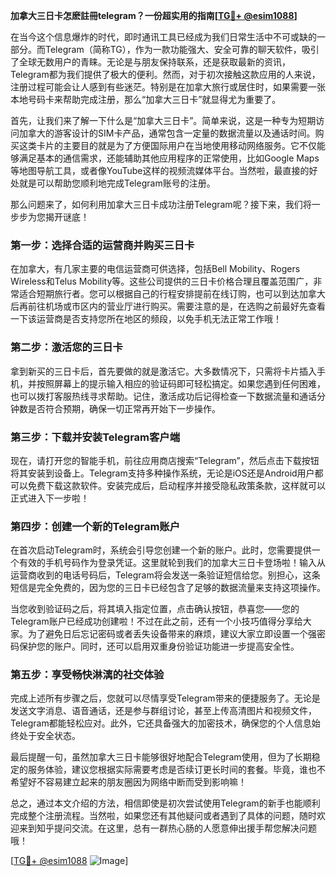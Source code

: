**加拿大三日卡怎麽註冊telegram？一份超实用的指南[[TG💪+ @esim1088](https://t.me/s/esim1088)]**

在当今这个信息爆炸的时代，即时通讯工具已经成为我们日常生活中不可或缺的一部分。而Telegram（简称TG），作为一款功能强大、安全可靠的聊天软件，吸引了全球无数用户的青睐。无论是与朋友保持联系，还是获取最新的资讯，Telegram都为我们提供了极大的便利。然而，对于初次接触这款应用的人来说，注册过程可能会让人感到有些迷茫。特别是在加拿大旅行或居住时，如果需要一张本地号码卡来帮助完成注册，那么“加拿大三日卡”就显得尤为重要了。

首先，让我们来了解一下什么是“加拿大三日卡”。简单来说，这是一种专为短期访问加拿大的游客设计的SIM卡产品，通常包含一定量的数据流量以及通话时间。购买这类卡片的主要目的就是为了方便国际用户在当地使用移动网络服务。它不仅能够满足基本的通信需求，还能辅助其他应用程序的正常使用，比如Google Maps等地图导航工具，或者像YouTube这样的视频流媒体平台。当然啦，最直接的好处就是可以帮助您顺利地完成Telegram账号的注册。

那么问题来了，如何利用加拿大三日卡成功注册Telegram呢？接下来，我们将一步步为您揭开谜底！

### 第一步：选择合适的运营商并购买三日卡

在加拿大，有几家主要的电信运营商可供选择，包括Bell Mobility、Rogers Wireless和Telus Mobility等。这些公司提供的三日卡价格合理且覆盖范围广，非常适合短期旅行者。您可以根据自己的行程安排提前在线订购，也可以到达加拿大后再前往机场或市区内的营业厅进行购买。需要注意的是，在选购之前最好先查看一下该运营商是否支持您所在地区的频段，以免手机无法正常工作哦！

### 第二步：激活您的三日卡

拿到新买的三日卡后，首先要做的就是激活它。大多数情况下，只需将卡片插入手机，并按照屏幕上的提示输入相应的验证码即可轻松搞定。如果您遇到任何困难，也可以拨打客服热线寻求帮助。记住，激活成功后记得检查一下数据流量和通话分钟数是否符合预期，确保一切正常再开始下一步操作。

### 第三步：下载并安装Telegram客户端

现在，请打开您的智能手机，前往应用商店搜索“Telegram”，然后点击下载按钮将其安装到设备上。Telegram支持多种操作系统，无论是iOS还是Android用户都可以免费下载这款软件。安装完成后，启动程序并接受隐私政策条款，这样就可以正式进入下一步啦！

### 第四步：创建一个新的Telegram账户

在首次启动Telegram时，系统会引导您创建一个新的账户。此时，您需要提供一个有效的手机号码作为登录凭证。这里就轮到我们的加拿大三日卡登场啦！输入从运营商收到的电话号码后，Telegram将会发送一条验证短信给您。别担心，这条短信是完全免费的，因为您的三日卡已经包含了足够的数据流量来支持这项操作。

当您收到验证码之后，将其填入指定位置，点击确认按钮，恭喜您——您的Telegram账户已经成功创建啦！不过在此之前，还有一个小技巧值得分享给大家。为了避免日后忘记密码或者丢失设备带来的麻烦，建议大家立即设置一个强密码保护您的账户。同时，还可以启用双重身份验证功能进一步提高安全性。

### 第五步：享受畅快淋漓的社交体验

完成上述所有步骤之后，您就可以尽情享受Telegram带来的便捷服务了。无论是发送文字消息、语音通话，还是参与群组讨论，甚至上传高清图片和视频文件，Telegram都能轻松应对。此外，它还具备强大的加密技术，确保您的个人信息始终处于安全状态。

最后提醒一句，虽然加拿大三日卡能够很好地配合Telegram使用，但为了长期稳定的服务体验，建议您根据实际需要考虑是否续订更长时间的套餐。毕竟，谁也不希望好不容易建立起来的朋友圈因为网络中断而受到影响嘛！

总之，通过本文介绍的方法，相信即使是初次尝试使用Telegram的新手也能顺利完成整个注册流程。当然啦，如果您还有其他疑问或者遇到了具体的问题，随时欢迎来到知乎提问交流。在这里，总有一群热心肠的人愿意伸出援手帮您解决问题哦！

[[TG💪+ @esim1088](https://t.me/s/esim1088) ![Image](https://i.postimg.cc/4NQfJmqS/Snipaste-2025-05-13-00-14-12.png)]